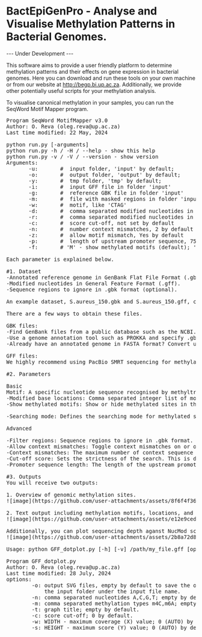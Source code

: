 # BactEpiGenPro - Analyse and Visualise Methylation Patterns in Bacterial Genomes.

--- Under Development --- 

This software aims to provide a user friendly platform to determine methylation patterns and their effects on gene expression in bacterial genomes. Here you can download and run these tools on your own machine or from our website at http://begp.bi.up.ac.za. Additionally, we provide other potentially useful scripts for your methylation analysis.

To visualise canonical methylation in your samples, you can run the SeqWord Motif Mapper program.
<pre>
Program SeqWord MotifMapper v3.0
Author: O. Reva (oleg.reva@up.ac.za)
Last time modified: 22 May, 2024

python run.py [-arguments]
python run.py -h / -H / --help - show this help
python run.py -v / -V / --version - show version
Arguments:
	   -u:       # <folder> input folder, 'input' by default;
	   -o:       # <folder> output folder, 'output' by default;
	   -y:       # <folder> tmp folder, 'tmp' by default;
	   -i:       # <file name> input GFF file in folder 'input'
	   -g:       # <file name> reference GBK file in folder 'input'
	   -m:       # <file name> file with masked regions in folder 'input'
	   -w:       # <word> motif, like 'CTAG'
	   -d:       # <INT,INT> comma separated modified nucleotides in forward stran
	   -r:       # <INT,INT> comma separated modified nucleotides in reverse stran
	   -c:       # <FLOAT> score cut-off, not set by default
	   -n:       # <INT> number context mismatches, 2 by default
	   -z:       # <Yes/No> allow motif mismatch, Yes by default
	   -p:       # <INT> length of upstream promoter sequence, 75 by default
	   -f:       # 'M' - show methylated motifs (default); 'U' - show unmenthylated motifs;

Each parameter is explained below.

#1. Dataset
-Annotated reference genome in GenBank Flat File Format (.gbk).
-Modified nucleotides in General Feature Format (.gff).
-Sequence regions to ignore in .gbk format (optional).

An example dataset, S.aureus_150.gbk and S.aureus_150.gff, can be found in the inputs folder.

There are a few ways to obtain these files.

GBK files:
-Find GenBank files from a public database such as the NCBI.
-Use a genome annotation tool such as PROKKA and specify .gbk as your preferred output format.
-Already have an annotated genome in FASTA format? Convert using fa2gbk.py.

GFF files:
We highly recommend using PacBio SMRT sequencing for methylation analysis. The SMRT Link software can be used to identify modified bases (see ipdSummary.sh).

#2. Parameters

Basic
Motif: A specific nucleotide sequence recognised by methyltransferases.
-Modified base locations: Comma separated integer list of modified base positions within the motif. This value can be specified for both the forward and reverse strands.
-Show methylated motifs: Show or hide methylated sites in the output.

-Searching mode: Defines the searching mode for methylated sites in a motif. Sites are reported if one or more nucleotides are methylated, while motifs are reported only if all specified nucleotide positions are methylated.

Advanced

-Filter regions: Sequence regions to ignore in .gbk format.
-Allow context mismatches: Toggle context mismatches on or off (default = on).
-Context mismatches: The maximum number of context sequence mismatches allowed per methylation site (default = 2).
-Cut-off score: Sets the strictness of the search. This is defined as the likelihood that a given nucleotide is methylated (default = unset). For example, a cut-off of 21 equates to p = 0.01.
-Promoter sequence length: The length of the upstream promoter sequence (default = 75 bp).

#3. Outputs
You will receive two outputs:

1. Overview of genomic methylation sites.
![image](https://github.com/user-attachments/assets/8f6f4f36-5480-40c9-8d1c-56254f623825)

2. Text output including methylation motifs, locations, and gene annotations.
![image](https://github.com/user-attachments/assets/e12e9ced-a57a-4b81-a6e8-1f91118b8a12)

Additionally, you can plot sequencing depth aganst NucMod scores using GFF_dotplot.py, located in the SeqWord Motif Mapper folder.
![image](https://github.com/user-attachments/assets/2b8a72d8-0aac-44b3-a59e-a0df4d609d84)

Usage: python GFF_dotplot.py [-h] [-v] /path/my_file.gff [options]

Program GFF_dotplot.py
Author: O. Reva (oleg.reva@up.ac.za)
Last time modified: 28 July, 2024
options:
        -o: output SVG files, empty by default to save the output into
            the input folder under the input file name.
        -n: comma separated nucleotides A,C,G,T; empty by default.
        -m: comma separated methylation types m4C,m6A; empty by default.
        -t: graph title; empty by default.
        -c: score cut-off; 0 by default.
        -w: WIDTH - maximum coverage (X) value; 0 (AUTO) by default.
        -s: HEIGHT - maximum score (Y) value; 0 (AUTO) by default.
</pre>

   
